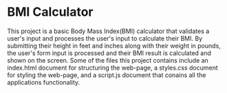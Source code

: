 # BMI Calculator
This project is a basic Body Mass Index(BMI) calculator that validates a user's input and processes the user's input to calculate their BMI.  By submitting their height in feet and inches along with their weight in pounds, the user's form input is processed and their BMI result is calculated and shown on the screen.  Some of the files this project contains include an index.html document for structuring the web-page, a styles.css document for styling the web-page, and a script.js document that conains all the applications functionality.  
